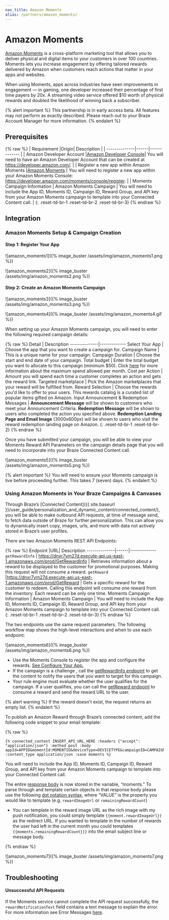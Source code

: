 ```yaml
---
nav_title: Amazon Moments
alias: /partners/amazon_moments/
---
```


# Amazon Moments

[Amazon Moments](https://developer.amazon.com/moments) is a cross-platform marketing tool that allows you to deliver physical and digital items to your customers in over 100 countries. Moments lets you increase engagement by offering tailored rewards delivered by Amazon when customers reach actions that matter in your apps and websites.

When using Moments, apps across industries have seen improvements in engagement — in gaming, one developer increased their percentage of first time payers by 20x. A streaming video service offered $10 worth of physical rewards and doubled the likelihood of winning back a subscriber.

{% alert important %}
This partnership is in early access beta. All features may not perform as exactly described. Please reach out to your Braze Account Manager for more information.
{% endalert %}

## Prerequisites

{% raw %}
| Requirement   |Origin| Description |
| --------------|------|------------- |
| Amazon Developer Account   |[Amazon Developer Console](https://developer.amazon.com/)| You will need to have an Amazon Developer Account that can be created at https://developer.amazon.com/. |
| Register a new app within Amazon Moments   |[Amazon Moments](https://developer.amazon.com/moments/console/register) | You will need to register a new app within your Amazon Moments Console: https://developer.amazon.com/moments/console/register. |
| Moments Campaign Information   | Amazon Moments Campaign | You will need to include the App ID, Moments ID, Campaign ID, Reward Group, and API key from your Amazon Moments campaign to template into your Connected Content call. |
{: .reset-td-br-1 .reset-td-br-2 .reset-td-br-3}
{% endraw %}

## Integration

### Amazon Moments Setup & Campaign Creation

#### Step 1: Register Your App

![amazon_moments1]({% image_buster /assets/img/amazon_moments1.png %})

![amazon_moments2]({% image_buster /assets/img/amazon_moments2.png %})


#### Step 2: Create an Amazon Moments Campaign

![amazon_moments3]({% image_buster /assets/img/amazon_moments3.png %})

![amazon_moments4]({% image_buster /assets/img/amazon_moments4.gif %})

When setting up your Amazon Moments campaign, you will need to enter the following required campaign details:

{% raw %}
Detail | Description
--------------|-------------
Select Your App | Choose the app that you want to create a campaign for.
Campaign Name | This is a unique name for your campaign.
Campaign Duration  | Choose the start and end date of your campaign.
Total budget | Enter the total budget you want to allocate to this campaign (minimum $50). Click [here](https://developer.amazon.com/docs/moments-ug/config-billing.html) for more information about the maximum spend allowed per month.
Cost per Action | Amount you will spend each time a customer completes an action and gets the reward link.
Targeted marketplace  | Pick the Amazon marketplaces that your reward will be fulfilled from.
Reward Selection | Choose the rewards you'd like to offer to your users. This rewards catalog is a curated list of popular items gifted on Amazon.
Input Announcement & Redemption Messages | **Announcement Message** will be shown to customers who meet your Announcement Criteria. **Redemption Message** will be shown to users who completed the action you specified above. **Redemption Landing Page and Email Image** (3000x600px) will be shown to users who visit the reward redemption landing page on Amazon.
{: .reset-td-br-1 .reset-td-br-2}
{% endraw %}

Once you have submitted your campaign, you will be able to view your Moments Reward API Parameters on the campaign details page that you will need to incorporate into your Braze Connected Content call.

![amazon_moments5]({% image_buster /assets/img/amazon_moments5.png %})

{% alert important %}
You will need to ensure your Moments campaign is live before proceeding further. This takes 7 (seven) days.
{% endalert %}

### Using Amazon Moments in Your Braze Campaigns & Canvases

Through Braze’s [Connected Content]({{ site.baseurl }}/user_guide/personalization_and_dynamic_content/connected_content/), you will be able to make outbound API requests, at time of message send, to fetch data outside of Braze for further personalization. This can allow you to dynamically insert copy, images, urls, and more with data not actively stored in Braze’s user profiles.  

There are two Amazon Moments REST API Endpoints:

{% raw %}
 Endpoint   |URL| Description
--------------|------|-------------
`getRewardInfo` | https://dnxr7vm27d.execute-api.us-east-1.amazonaws.com/prod/GetRewardInfo | Retrieves information about a reward to be displayed to the customer for promotional purposes. Making this request will not consume a reward.
`getReward` |https://dnxr7vm27d.execute-api.us-east-1.amazonaws.com/prod/GetReward | Gets a specific reward for the customer to redeem. Calling this endpoint will consume one reward from the inventory. Each reward can be  only one time.
Moments Campaign Information   | Amazon Moments Campaign | You will need to include the App ID, Moments ID, Campaign ID, Reward Group, and API key from your Amazon Moments campaign to template into your Connected Content call.
{: .reset-td-br-1 .reset-td-br-2 .reset-td-br-3}
{% endraw %}

The two endpoints use the same request parameters. The following workflow map shows the high-level interactions and when to use each endpoint:

![amazon_moments6]({% image_buster /assets/img/amazon_moments6.png %})

- Use the Moments Console to register the app and configure the rewards. [See Configure Your App.](https://developer.amazon.com/docs/moments/configure-app.html)
- If the campaign is a challenge , call the [getRewardInfo endpoint](https://s3-us-west-1.amazonaws.com/devportal-reference-docs/moments/swagger-en/index.html#/endpoints/GetRewardInfo) to get the content to notify the users that you want to target for this campaign.
- Your rule engine must evaluate whether the user qualifies for the campaign. If a user qualifies, you can call the [getReward endpoint](https://s3-us-west-1.amazonaws.com/devportal-reference-docs/moments/swagger-en/index.html#/endpoints/GetReward) to consume a reward and send the reward URL to the user.

{% alert warning %}
If the reward doesn't exist, the request returns an empty list.
{% endalert %}

To publish an Amazon Reward through Braze’s connected content, add the following code snippet to your email template:

{% raw %}
```
{% connected_content INSERT_API_URL_HERE :headers {"accept": "application/json"} :method post :body appId=APPID&momentId:MOMENTID&deviceType=DEVICETYPE&campaignID=CAMPAIGNID&rewardGroupId=REWARDGROUPID :content_type application/json :save moments %}
```

You will need to include the App ID, Moments ID, Campaign ID, Reward Group, and API key from your Amazon Moments campaign to template into your Connected Content call.

The entire [response body](https://developer.amazon.com/docs/moments-ug/rewards-api-endpoints.html#/endpoints/GetRewardInfo) is now stored in the variable, “moments.” To parse through and template certain objects in that response body please use the following [dot notation syntax](https://www.braze.com/docs/user_guide/personalization_and_dynamic_content/connected_content/local_connected_content_variables/#json-parsing), where “VALUE” is the property you would like to template (e.g. `rewardImageUrl` or `remainingRewardCount`)
- You can template in the reward image URL as the rich image with my push notification, you could simply template `{{moment.rewardImageUrl}}` as the redirect URL. If you wanted to template in the number of rewards the user had left in the current month you could templates `{{moments.remainingRewardCount}}}` into the email subject line or message body.

{% endraw %}

![amazon_moments7]({% image_buster /assets/img/amazon_moments7.png %})

## Troubleshooting

#### Unsuccessful API Requests

If the Moments service cannot complete the API request successfully, the `rewardNotificationText` field contains a text message to explain the error. For more information see Error Messages [here](https://developer.amazon.com/docs/moments/rewards-api.html#error-messages).
